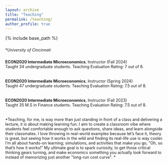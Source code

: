 ```yaml
---
layout: archive
title: "Teaching"
permalink: /teaching/
author_profile: true
---
```


{% include base_path %}
 
<span style="font-size: .9em; line-height: 2.5;">**University of Cincinnati*</span><br/>

<span style="font-size: .9em;">**ECON2020 Intermediate Microeconomics**, Instructor (Fall 2024)</span><br/>
<span style="font-size: .9em;">Taught 34 undergraduate students. Teaching Evaluation Rating: 7 out of 8.</span>
<br/><br/>

<span style="font-size: .9em;">**ECON2020 Intermediate Microeconomics**, Instructor (Spring 2024)</span><br/>
<span style="font-size: .9em;">Taught 47 undergraduate students. Teaching Evaluation Rating: 7.5 out of 8.</span>
<br/><br/>

<span style="font-size: .9em;">**ECON2020 Intermediate Microeconomics**, Instructor (Fall 2023)</span><br/>
<span style="font-size: .9em;">Taught 35 M.S in Finance students. Teaching Evaluation Rating: 7.5 out of 8.</span>
<br/><br/>


<span style ="font-size:.9em;">*Teaching, for me, is way more than just standing in front of a class and delivering a lecture, it is about making learning fun. I aim to create a classroom vibe where students feel comfortable enough to ask questions, share ideas, and learn alongside their classmates. I love throwing in real-world examples because let’s face it, theory is great, but seeing how it works in the wild and finding its real-life use is way cooler. I’m all about hands-on learning; simulations, and activities that make you go, “Oh, so that’s how it works!” My ultimate goal is to spark curiosity, to get those critical thinking gears turning, and make economics something you actually look forward to instead of memorizing just another "long-run cost curve". *</span>  
